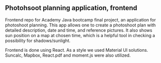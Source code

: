## Photohsoot planning application, frontend
Frontend repo for Academy Java bootcamp final project, an application for photoshoot planning. This app allows one to create a photoshoot plan with detailed description, date and time, and reference pictures. It also shows sun position on a map at chosen time, which is a helpful tool in checking a possibility for shadows/sunlight.

Frontend is done using React. As a style we used Material UI solutions. Suncalc, Mapbox, React.pdf and moment.js were also utilized.

